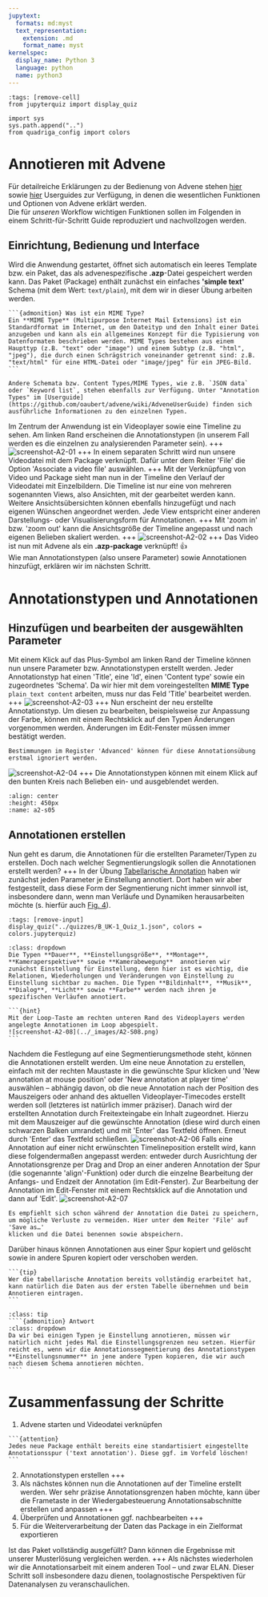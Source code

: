 ```yaml
---
jupytext:
  formats: md:myst
  text_representation:
    extension: .md
    format_name: myst
kernelspec:
  display_name: Python 3
  language: python
  name: python3
---
```

```{code-cell} ipython3
:tags: [remove-cell]
from jupyterquiz import display_quiz

import sys
sys.path.append("..")
from quadriga_config import colors
```

# Annotieren mit Advene 

Für detailreiche Erklärungen zu der Bedienung von Advene stehen [hier](https://github.com/oaubert/advene/wiki/AdveneUserGuide)  sowie [hier](https://www.advene.org/screencasts.html#screencasts) Userguides zur Verfügung, in denen die wesentlichen Funktionen und Optionen von Advene erklärt werden. <br>
Die für *unseren* Workflow wichtigen Funktionen sollen im Folgenden in einem Schritt-für-Schritt Guide reproduziert und nachvollzogen werden.

## Einrichtung, Bedienung und Interface

Wird die Anwendung gestartet, öffnet sich automatisch ein leeres Template bzw. ein Paket, das als advenespezifische **.azp**-Datei gespeichert werden kann. Das Paket (Package) enthält zunächst ein einfaches **'simple text'** Schema (mit dem Wert: `text/plain`), mit dem wir in dieser Übung arbeiten werden. 
````{margin}
```{admonition} Was ist ein MIME Type?
Ein **MIME Type** (Multipurpose Internet Mail Extensions) ist ein Standardformat im Internet, um den Dateityp und den Inhalt einer Datei anzugeben und kann als ein allgemeines Konzept für die Typisierung von Datenformaten beschrieben werden. MIME Types bestehen aus einem Haupttyp (z.B. "text" oder "image") und einem Subtyp (z.B. "html", "jpeg"), die durch einen Schrägstrich voneinander getrennt sind: z.B. "text/html" für eine HTML-Datei oder "image/jpeg" für ein JPEG-Bild.
```
````
```{admonition} Content bzw. MIME Types für Annotationstypen
Andere Schemata bzw. Content Types/MIME Types, wie z.B. `JSON data` oder `Keyword list`, stehen ebenfalls zur Verfügung. Unter "Annotation Types" im [Userguide](https://github.com/oaubert/advene/wiki/AdveneUserGuide) finden sich ausführliche Informationen zu den einzelnen Typen.
```
Im Zentrum der Anwendung ist ein Videoplayer sowie eine Timeline zu sehen. Am linken Rand erscheinen die Annotationstypen (in unserem Fall werden es die einzelnen zu analysierenden Parameter sein). 
+++
![screenshot-A2-01](../_images/A2-S01.png)
+++
In einem separaten Schritt wird nun unsere Videodatei mit dem Package verknüpft. Dafür unter dem Reiter 'File' die Option 'Associate a video file' auswählen. 
+++
Mit der Verknüpfung von Video und Package sieht man nun in der Timeline den Verlauf der Videodatei mit Einzelbildern. Die Timeline ist nur eine von mehreren sogenannten Views, also Ansichten, mit der gearbeitet werden kann. Weitere Ansichtsübersichten können ebenfalls hinzugefügt und nach eigenen Wünschen angeordnet werden. Jede View entspricht einer anderen Darstellungs- oder Visualisierungsform für Annotationen.
+++
Mit 'zoom in' bzw. 'zoom out' kann die Ansichtsgröße der Timeline angepasst und nach eigenen Belieben skaliert werden. 
+++
![screenshot-A2-02](../_images/A2-S02.png)
+++
Das Video ist nun mit Advene als ein **.azp-package** verknüpft! 👍 <br>
Wie man Annotationstypen (also unsere Parameter) sowie Annotationen hinzufügt, erklären wir im nächsten Schritt.

# Annotationstypen und Annotationen
## Hinzufügen und bearbeiten der ausgewählten Parameter

Mit einem Klick auf das Plus-Symbol am linken Rand der Timeline können nun unsere Parameter bzw. Annotationstypen erstellt werden. Jeder Annotationstyp hat einen 'Title', eine 'Id', einen 'Content type' sowie ein zugeordnetes 'Schema'. Da wir hier mit dem voreingestellten **MIME Type** `plain text content` arbeiten, muss nur das Feld 'Title' bearbeitet werden. 
+++
![screenshot-A2-03](../_images/A2-S03.png)
+++
Nun erscheint der neu erstellte Annotationstyp. Um diesen zu bearbeiten, beispielsweise zur Anpassung der Farbe, können mit einem Rechtsklick auf den Typen Änderungen vorgenommen werden. Änderungen im Edit-Fenster müssen immer bestätigt werden.
```{hint}
Bestimmungen im Register 'Advanced' können für diese Annotationsübung erstmal ignoriert werden. 
```
![screenshot-A2-04](../_images/A2-S04.png)
+++
Die Annotationstypen können mit einem Klick auf den bunten Kreis nach Belieben ein- und ausgeblendet werden. 
```{image} ../_images/A2-S05.png
:align: center
:height: 450px
:name: a2-s05
```
## Annotationen erstellen 

Nun geht es darum, die Annotationen für die erstellten Parameter/Typen zu erstellen. Doch nach welcher Segmentierungslogik sollen die Annotationen erstellt werden?
+++
In der Übung [Tabellarische Annotation](Aufgabe_A) haben wir zunächst jeden Parameter je Einstellung annotiert. Dort haben wir aber festgestellt, dass diese Form der Segmentierung nicht immer sinnvoll ist, insbesondere dann, wenn man Verläufe und Dynamiken herausarbeiten möchte (s. hierfür auch [Fig. 4](#verlaufsdynamik)).

```{code-cell} ipython3
:tags: [remove-input]
display_quiz("../quizzes/B_UK-1_Quiz_1.json", colors = colors.jupyterquiz)
```

```{admonition} Antwort
:class: dropdown
Die Typen **Dauer**, **Einstellungsgröße**, **Montage**, **Kameraperspektive** sowie **Kamerabewegung**  annotieren wir zunächst Einstellung für Einstellung, denn hier ist es wichtig, die Relationen, Wiederholungen und Veränderungen von Einstellung zu Einstellung sichtbar zu machen. Die Typen **Bildinhalt**, **Musik**, **Dialog**, **Licht** sowie **Farbe** werden nach ihren je spezifischen Verläufen annotiert. 
```

````{margin}
```{hint} 
Mit der Loop-Taste am rechten unteren Rand des Videoplayers werden angelegte Annotationen im Loop abgespielt.
![screenshot-A2-08](../_images/A2-S08.png)
```
````
Nachdem die Festlegung auf eine Segmentierungsmethode steht, können die Annotationen erstellt werden. Um eine neue Annotation zu erstellen, einfach mit der rechten Maustaste in die gewünschte Spur klicken und 'New annotation at mouse position' oder 'New annotation at player time' auswählen – abhängig davon, ob die neue Annotation nach der Position des Mauszeigers oder anhand des aktuellen Videoplayer-Timecodes erstellt werden soll (letzteres ist natürlich immer präziser). Danach wird der erstellten Annotation durch Freitexteingabe ein Inhalt zugeordnet. Hierzu mit dem Mauszeiger auf die gewünschte Annotation (diese wird durch einen schwarzen Balken umrandet) und mit 'Enter' das Textfeld öffnen. Erneut durch 'Enter' das Textfeld schließen.
![screenshot-A2-06](../_images/A2-S06.png)
Falls eine Annotation auf einer nicht erwünschten Timelineposition erstellt wird, kann diese folgendermaßen angepasst werden: entweder durch Ausrichtung der Annotationsgrenze per Drag and Drop an einer anderen Annotation der Spur (die sogenannte 'align'-Funktion) oder durch die einzelne Bearbeitung der Anfangs- und Endzeit der Annotation (im Edit-Fenster). Zur Bearbeitung der Annotation im Edit-Fenster mit einem Rechtsklick auf die Annotation und dann auf 'Edit'.
![screenshot-A2-07](../_images/A2-S07.png)
```{attention} 
Es empfiehlt sich schon während der Annotation die Datei zu speichern, um mögliche Verluste zu vermeiden. Hier unter dem Reiter 'File' auf 'Save as…'
klicken und die Datei benennen sowie abspeichern. 
```
Darüber hinaus können Annotationen aus einer Spur kopiert und gelöscht sowie in andere Spuren kopiert oder verschoben werden. 

````{margin}
```{tip} 
Wer die tabellarische Annotation bereits vollständig erarbeitet hat, kann natürlich die Daten aus der ersten Tabelle übernehmen und beim Annotieren eintragen. 
```
````

`````{admonition} Wofür kann diese Funktion sinnvoll sein?
:class: tip
````{admonition} Antwort
:class: dropdown
Da wir bei einigen Typen je Einstellung annotieren, müssen wir natürlich nicht jedes Mal die Einstellungsgrenzen neu setzen. Hierfür reicht es, wenn wir die Annotationssegmentierung des Annotationstypen **Einstellungsnummer** in jene andere Typen kopieren, die wir auch nach diesem Schema annotieren möchten. 
````
`````

# Zusammenfassung der Schritte

1. Advene starten und Videodatei verknüpfen
````{margin}
```{attention}
Jedes neue Package enthält bereits eine standartisiert eingestellte Annotationsspur ('text annotation'). Diese ggf. im Vorfeld löschen!
```
````
2. Annotationstypen erstellen 
+++
3. Als nächstes können nun die Annotationen auf der Timeline erstellt werden. Wer sehr präzise Annotationsgrenzen haben möchte, kann über die Frametaste in der Wiedergabesteuerung Annotationsabschnitte erstellen und anpassen
+++
4. Überprüfen und Annotationen ggf. nachbearbeiten
+++
5. Für die Weiterverarbeitung der Daten das Package in ein Zielformat exportieren

Ist das Paket vollständig ausgefüllt? Dann können die Ergebnisse mit unserer Musterlösung vergleichen werden. 
+++
Als nächstes wiederholen wir die Annotationsarbeit mit einem anderen Tool – und zwar ELAN. Dieser Schritt soll insbesondere dazu dienen, toolagnostische Perspektiven für Datenanalysen zu veranschaulichen. 